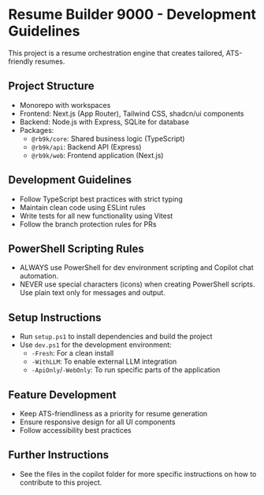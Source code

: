 # Resume Builder 9000 - Development Guidelines

This project is a resume orchestration engine that creates tailored, ATS-friendly resumes.

## Project Structure

- Monorepo with workspaces
- Frontend: Next.js (App Router), Tailwind CSS, shadcn/ui components
- Backend: Node.js with Express, SQLite for database
- Packages:
  - `@rb9k/core`: Shared business logic (TypeScript)
  - `@rb9k/api`: Backend API (Express)
  - `@rb9k/web`: Frontend application (Next.js)

## Development Guidelines

- Follow TypeScript best practices with strict typing
- Maintain clean code using ESLint rules
- Write tests for all new functionality using Vitest
- Follow the branch protection rules for PRs

## PowerShell Scripting Rules

- ALWAYS use PowerShell for dev environment scripting and Copilot chat automation.
- NEVER use special characters (icons) when creating PowerShell scripts. Use plain text only for messages and output.

## Setup Instructions

- Run `setup.ps1` to install dependencies and build the project
- Use `dev.ps1` for the development environment:
  - `-Fresh`: For a clean install
  - `-WithLLM`: To enable external LLM integration
  - `-ApiOnly`/`-WebOnly`: To run specific parts of the application

## Feature Development

- Keep ATS-friendliness as a priority for resume generation
- Ensure responsive design for all UI components
- Follow accessibility best practices

## Further Instructions

- See the files in the copilot folder for more specific instructions on how to contribute to this project.
